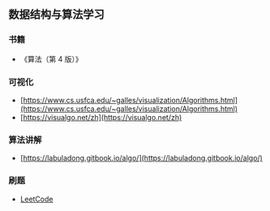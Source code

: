 ## 数据结构与算法学习

### 书籍

- 《算法（第 4 版）》

### 可视化

- [https://www.cs.usfca.edu/~galles/visualization/Algorithms.html](https://www.cs.usfca.edu/~galles/visualization/Algorithms.html)
- [https://visualgo.net/zh](https://visualgo.net/zh)

### 算法讲解

- [https://labuladong.gitbook.io/algo/](https://labuladong.gitbook.io/algo/)

### 刷题

- [LeetCode](https://leetcode-cn.com/)
